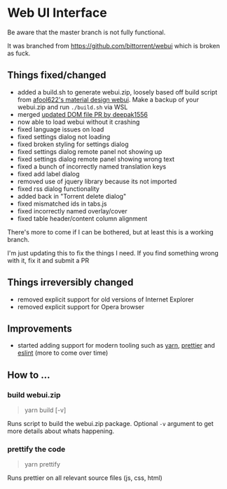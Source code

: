 # Web UI Interface

Be aware that the master branch is not fully functional.

It was branched from https://github.com/bittorrent/webui which is broken as fuck.

## Things fixed/changed

* added a build.sh to generate webui.zip, loosely based off build script from [afool622's material design webui](https://github.com/afool622/webui). Make a backup of your webui.zip and run `./build.sh` via WSL
* merged [updated DOM file PR by deepak1556](https://github.com/bittorrent/webui/pull/12)
* now able to load webui without it crashing
* fixed language issues on load
* fixed settings dialog not loading
* fixed broken styling for settings dialog
* fixed settings dialog remote panel not showing up
* fixed settings dialog remote panel showing wrong text
* fixed a bunch of incorrectly named translation keys
* fixed add label dialog
* removed use of jquery library because its not imported
* fixed rss dialog functionality
* added back in "Torrent delete dialog"
* fixed mismatched ids in tabs.js
* fixed incorrectly named overlay/cover
* fixed table header/content column alignment

There's more to come if I can be bothered, but at least this is a working branch.

I'm just updating this to fix the things I need. If you find something wrong with it, fix it and submit a PR

## Things irreversibly changed

* removed explicit support for old versions of Internet Explorer
* removed explicit support for Opera browser

## Improvements

* started adding support for modern tooling such as [yarn](https://yarnpkg.com/), [prettier](https://prettier.io/) and [eslint](https://eslint.org) (more to come over time)

## How to ...

### build webui.zip

> yarn build [-v]

Runs script to build the webui.zip package. Optional `-v` argument to get more details about whats happening.

### prettify the code

> yarn prettify

Runs prettier on all relevant source files (js, css, html)

